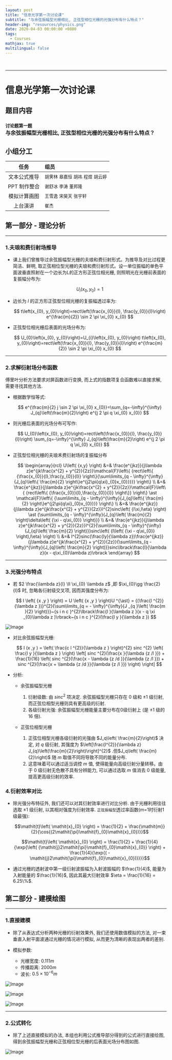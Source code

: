 ```yaml
---
layout: post
title: "信息光学第一次讨论课"
subtitle: "与余弦振幅型光栅相比, 正弦型相位光栅的光强分布有什么特点？"
header-img: "resources/physics.png"
date: 2020-04-03 00:00:00 +0800
tags:
  - Courses
mathjax: true
multilingual: false
---
```


<a name="信息光学第一次讨论课"></a><br>

---

# 信息光学第一次讨论课

<a name="题目内容"></a>

## 题目内容

### `讨论题第一题`<br>与余弦振幅型光栅相比, 正弦型相位光栅的光强分布有什么特点？

<a name="小组分工"></a>

## 小组分工

|     任务     | 组员                                     |
| :----------: | :--------------------------------------- |
| 文本公式推导 | `胡霁林` `皋嘉恒` `胡祎` `程煜` `胡云婷` |
| PPT 制作整合 | `谢舒冰` `李涛` `董邦隆`                 |
| 模拟计算画图 | `王雪逸` `宋昊天` `张宇轩`               |
|   上台演讲   | `崔杰`                                   |

<a name="理论分析"></a>

## 第一部分 - 理论分析

<a name="夫琅和费衍射场推导"></a>

---

### 1.夫琅和费衍射场推导

+ 课上我们曾推导过余弦振幅型光栅的夫琅和费衍射形式。为推导及对比过程更简洁、鲜明, 取正弦相位型光栅的夫琅和费衍射形式。设一单位振幅的单色平面波垂直照射在一个边长为L的正方形正弦位相光栅, 则照明光在光栅前表面的复振幅分布为:

    $$ U_i\left(x_0,y_0\right)=1 $$

+ 边长为 $l$ 的正方形正弦型位相光栅的复振幅透过率为:

    $$
    t\left(x_{0}, y_{0}\right)=rect\left(\frac{x_{0}}{l}, \frac{y_{0}}{l}\right) e^{\frac{m}{2}} \sin 2 \pi \xi_{0} x_{0}
    $$

+ 正弦型位相光栅后表面的光场分布为:

    $$
    U_{0}\left(x_{0}, y_{0}\right)=U_{i}\left(x_{0}, y_{0}\right) t\left(x_{0}, y_{0}\right)=rect\left(\frac{x_{0}}{l}, \frac{y_{0}}{l}\right) e^{\frac{m}{2}} \sin 2 \pi \xi_{0} x_{0}
    $$

<a name="求解衍射场分布函数"></a>

---
    
### 2.求解衍射场分布函数

傅里叶分析方法要求对屏函数进行变换, 而上式的指数项复合函数难以直接求解, 需要寻找其他方法.

+ 根据数学恒等式:

    $$
    e^{\frac{m}{2} j \sin 2 \pi \xi_{0} x_{0}}=\sum_{q=-\infty}^{\infty} J_{q}\left(\frac{m}{2}\right) e^{j 2 \pi q \xi_{0} x_{0}}
    $$

+ 则光栅后表面的光场分布可写作:

    $$
    U_{0}\left(x_{0}, y_{0}\right)=rect\left(\frac{x_{0}}{l}, \frac{y_{0}}{l}\right) \sum_{q=-\infty}^{\infty} J_{q}\left(\frac{m}{2}\right) e^{j 2 \pi q \xi_{0} x_{0}}
    $$

+ 正弦型位相光栅的夫琅禾费衍射场的复振幅分布

    $$
    \begin{array}{rcl}
    U\left( {x,y} \right) 
       &=& \frac{e^{jkz}}{j\lambda z}e^{jk\frac{x^{2} + y^{2}}{2z}}\mathcal{F}\left\{ {rect\left\{ {\frac{x_{0}}{l},\frac{y_{0}}{l}} \right\}{\sum\limits_{q - \infty}^{\infty}{J_{q}\left\{ \frac{m}{2} \right\}e^{j2\pi{q\xi}_{0}x_{0}}}}} \right\} 
    \\ &=& \frac{e^{jkz}}{j\lambda z}e^{jk\frac{x^{2} + y^{2}}{2z}}\mathcal{F}\left\{ {rect\left\{ {\frac{x_{0}}{l},\frac{y_{0}}{l}} \right\}} \right\} \ast \mathcal{F}\left\{ {\sum\limits_{q - \infty}^{\infty}{J_{q}\left\{ \frac{m}{2} \right\}e^{j2\pi{q\xi}_{0}x_{0}}}} \right\} 
    \\ &=& \frac{e^{jkz}}{j\lambda z}e^{jk\frac{x^{2} + y^{2}}{2z}}l^{2}sinc\left( {l\xi,l\eta} \right) \ast {\sum\limits_{q - \infty}^{\infty}{J_{q}\left( \frac{m}{2} \right)\delta\left( {\xi - q\xi_{0}} \right)}} 
    \\ &=& \frac{e^{jkz}}{j\lambda z}e^{jk\frac{x^{2} + y^{2}}{2z}}l^{2}{\sum\limits_{q - \infty}^{\infty}{J_{q}\left( \frac{m}{2} \right)}}sinc\left( {l\left( {\xi - q\xi_{0}} \right),l\eta} \right) 
    \\ &=& l^{2}sinc(\frac{ly}{\lambda z})\frac{e^{jkz}}{j\lambda z}e^{jk\frac{x^{2} + y^{2}}{2z}}{\sum\limits_{q - \infty}^{\infty}{J_{q}\left( \frac{m}{2} \right)}}sinc\lbrack\frac{l}{\lambda z}(x - q\xi_{0}\lambda z)\rbrack
    \end{array}
    $$

<a name="光强分布特点"></a>

---
    
### 3.光强分布特点

+ 若 $2 \frac{\lambda z}{l} \ll \xi_{0} \lambda z$ ,即 $\xi_{0}\gg \frac{2}{l}$ 时, 忽略各衍射级交叉项, 因而其强度分布为:

    $$
    I \left( {x ,y } \right) = U \left( {x ,y } \right)U ^{\ast} = {(\frac{l ^{2}}{\lambda z })}^{2}{\sum\limits_{q  = - \infty}^{\infty}{J _{q }\left( \frac{m }{2} \right)}}~{s i n c }^{2}\lbrack\frac{l }{\lambda z }(x  - q \xi _{0}\lambda z )\rbrack~{s i n c }^{2}(\frac{l y }{\lambda z })
    $$

<a name="函数图像"></a>
![Image](/resources/Pre20200403/diagram.png)

+ 对比余弦振幅型光栅:

    $$  I (x ,y ) = \left( \frac{c l ^{2}}{\lambda z } \right)^{2}
        sinc ^{2}
        \left(
            \frac{l y }{\lambda z }
        \right)
        \left[
            sinc ^{2}(\frac{x }{\lambda {z /l }}) + 
            \frac{1}{16}
            \left(
                sinc ^{2}(\frac{x  - \lambda {z /d }}{\lambda {z /l }}) + sinc ^{2}(\frac{x  + \lambda {z /d }}{\lambda {z /l }})
            \right)
        \right]
    $$
    
<a name="分析"></a>

+ 分析:
    + 余弦振幅型光栅
        1. 衍射级数: 由 $sinc^2$ 项决定. 余弦振幅型光栅只存在 $0$ 级和 $\pm 1$ 级衍射, 而正弦位相型光栅则具有更高级的衍射.
        1. 各级衍射光强: 余弦振幅型光栅能量主要分布在0级衍射上 (是 $\pm 1$ 级的 $16$ 倍).

    + 正弦位相型光栅
        1. 正弦位相型光栅各级衍射的光强由 $J_q\left( \frac{m}{2}\right)$ 决定, 对 $q$ 级衍射, 其强度为 $\left[\frac{l^{2}}{\lambda z} J_{q}\left(\frac{m}{2}\right)\right]^{2}$ .但$J_q\left( \frac{m}{2}\right)$ 随 $m$ 取值不同将导致不同的能量分布.
        1. 这意味着可以通过适当调控 $m$ 值, 使得能量向高级衍射分量转移。由于 $0$ 级衍射无色散不具有分辨能力, 可以通过选取 $m$ 值消去 $0$ 级能量, 提高更高级衍射的效率.
    
### 4.衍射效率对比

+ 除光强分布特征外, 我们还可以对其衍射效率进行对比分析. 由于光栅利用往往选取 $\pm 1$ 级衍射, 以其相对强度为衍射效率. `正弦振幅型`透过率函数(m=1时衍射1级最强):

    $$\mathit{t}\left( \mathit{x}_{0} \right) = \frac{1}{2} + \frac{\mathit{m}}{2}{\cos{(2\mathit{\pi}\mathit{f}_{0}\mathit{x}_{0})}}$$ 

    $$\mathit{t}\left( \mathit{x}_{0} \right) = \frac{1}{2} + \frac{1}{4}{\exp{\left( {\mathit{j}2\mathit{\pi}\mathit{f}_{0}\mathit{x}_{0}} \right) + \frac{1}{4}{\exp{( - \mathit{j}2\mathit{\pi}\mathit{f}_{0}\mathit{x}_{0})}}}}$$

+ 通过光栅的透射波中第一级衍射波振幅为入射波振幅的 $\frac{1}{4}$, 能量为入射能量的 $\frac{1}{16}$, 因此其最大衍射效率 $\eta = \frac{1}{16} = 6.25\%$.

<a name="建模绘图"></a>

## 第二部分 - 建模绘图

<a name="直接建模"></a>

---

### 1.直接建模

+ 除了从表达式分析两种光栅的衍射效果外, 我们还使用数值模拟的方法, 对一束垂直入射平面波通过光栅的情况进行模拟, 从而更为清晰的表现出两者的差别.

+ 模拟参数:
  * 光栅宽度: $0.111m$
  * 传播距离: $2000m$
  * 波长: $0.5\times 10^{-6}m$

<a name="模拟-图像"></a>
![Image](/resources/Pre20200403/图像.jpg)
  
<a name="模拟-光强"></a>
![Image](/resources/Pre20200403/光强.jpg)

<a name="模拟-相位"></a>
![Image](/resources/Pre20200403/相位.jpg)


<a name="公式转化"></a>

---

### 2.公式转化

+ 除了上述直接模拟的办法, 本组也利用公式推导部分得到的公式进行直接绘图, 得到余弦振幅型光栅和正弦相位型光栅的后表面光场分布图如图.

<a name="模拟-公式"></a>
![Image](/resources/Pre20200403/公式.png)